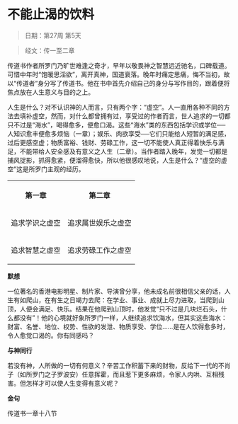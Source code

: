 # 不能止渴的饮料 

> 日期：第27周 第5天

> 经文：传一至二章

传道书作者所罗门乃旷世难逢之奇才，早年以敬畏神之智慧远近驰名，口碑载道。可惜中年时“饱暖思淫欲”，离开真神，国道衰落。晚年时痛定思痛，悔不当初，故以“传道者”身分写了传道书。他在书中首先介绍自己的身分与写作目的，跟着便将焦点放在人生意义与目的之上。

人生是什么？对不认识神的人而言，只有两个字：“虚空”。人一直用各种不同的方法去填补虚空，然而，对什么都曾拥有过，享受过的作者而言，世人追求的一切都只不过是“海水”，喝得愈多，便愈口渴。这些“海水”类的东西包括学识或学位──人知识愈丰便愈多烦恼（一章）；娱乐、肉欲享受──它们只能给人短暂的满足感，过后更感空虚；物质富裕、钱财、劳碌工作，这一切不能使人真正得着快乐与满足，不能带给人安全感及有意义之人生（二章）。当作者踏入晚年，发觉一切都是捕风捉影，抓得愈紧，便溜得愈快，所以他很感叹地说，人生是什么？“虚空的虚空”这是所罗门主观的经历。

<table>
 <tbody>
  <tr>
   <th><p>第一章</p></th>
   <th><p>第二章</p></th>
  </tr>
  <tr>
   <td><p>追求学识之虚空</p></td>
   <td><p>追求属世娱乐之虚空</p></td>
  </tr>
  <tr>
   <td><p>追求智慧之虚空</p></td>
   <td><p>追求劳碌工作之虚空</p></td>
  </tr>
 </tbody>
</table>

**默想**

一位著名的香港电影明星、制片家、导演曾分享，他未成名前很相信父亲的话，人生有如爬山，在有生之日竭力去爬：在学业、事业、成就上尽力进取，当爬到山顶，人便会满足、快乐。结果在他爬到山顶时，他发觉“只不过是几块烂石头，什么都没有”！他的心境就好象所罗门一样，人继续追求饮海水，但其实这些海水：财富、名誉、地位、权势、性欲的发泄、物质享受、学位……是在人饮得愈多时，令人愈觉口渴的。你有同感吗？

**与神同行**

若没有神，人所做的一切有何意义？辛苦工作积蓄下来的财物，反给下一代的不肖子（如所罗门之子罗波安）任意挥霍，而且惹下更多麻烦，令家人内哄、互相残害。但怎样才可以使人生变得有意义呢？

**金句**

传道书一章十八节



